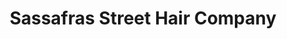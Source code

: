 ---
title: "Sassafras Street Hair Company"
url: /erie/sassafras-street-hair-company/
shop: Friseur
---